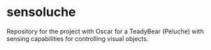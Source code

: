 # sensoluche
Repository for the project with Oscar for a TeadyBear (Peluche) with sensing capabilities for controlling visual objects.
